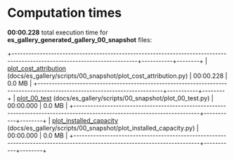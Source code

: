 

# Computation times

**00:00.228** total execution time for **es_gallery_generated_gallery_00_snapshot** files:

+--------------------------------------------------------------------------------------------------------------------------+-----------+--------+
| [plot_cost_attribution](./plot_cost_attribution.md) (docs/es_gallery/scripts/00_snapshot/plot_cost_attribution.py)       | 00:00.228 | 0.0 MB |
+--------------------------------------------------------------------------------------------------------------------------+-----------+--------+
| [plot_00_test](./plot_00_test.md) (docs/es_gallery/scripts/00_snapshot/plot_00_test.py)                                  | 00:00.000 | 0.0 MB |
+--------------------------------------------------------------------------------------------------------------------------+-----------+--------+
| [plot_installed_capacity](./plot_installed_capacity.md) (docs/es_gallery/scripts/00_snapshot/plot_installed_capacity.py) | 00:00.000 | 0.0 MB |
+--------------------------------------------------------------------------------------------------------------------------+-----------+--------+
